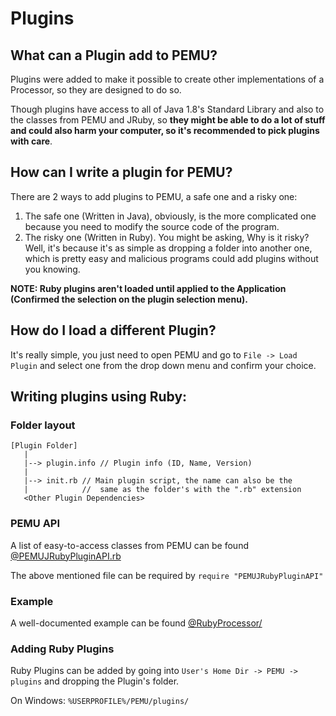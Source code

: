 # Plugins

## What can a Plugin add to PEMU?

Plugins were added to make it possible to create other implementations of a Processor, so they are designed to do so.

Though plugins have access to all of Java 1.8's Standard Library and also to the classes from PEMU and JRuby,
so **they might be able to do a lot of stuff and could also harm your computer, so it's recommended to pick plugins
with care**.

## How can I write a plugin for PEMU?

There are 2 ways to add plugins to PEMU, a safe one and a risky one:
 1. The safe one (Written in Java), obviously, is the more complicated one because you need to modify the source code
    of the program.
 2. The risky one (Written in Ruby). You might be asking, Why is it risky? Well, it's because it's as simple as dropping
    a folder into another one, which is pretty easy and malicious programs could add plugins without you knowing.

**NOTE: Ruby plugins aren't loaded until applied to the Application (Confirmed the selection on the plugin selection
menu).**

## How do I load a different Plugin?

It's really simple, you just need to open PEMU and go to `File -> Load Plugin` and select one from the drop down menu
and confirm your choice.

## Writing plugins using Ruby:

### Folder layout

```
[Plugin Folder]
   |
   |--> plugin.info // Plugin info (ID, Name, Version)
   |
   |--> init.rb // Main plugin script, the name can also be the
   |            //  same as the folder's with the ".rb" extension
   <Other Plugin Dependencies>
```

### PEMU API

A list of easy-to-access classes from PEMU can be found [@PEMUJRubyPluginAPI.rb](https://github.com/hds536jhmk/ProcessorEmulator/blob/master/src/main/resources/PEMUJRubyPluginAPI.rb)

The above mentioned file can be required by `require "PEMUJRubyPluginAPI"`


### Example

A well-documented example can be found [@RubyProcessor/](https://github.com/hds536jhmk/ProcessorEmulator/tree/latest/plugins/RubyProcessor)

### Adding Ruby Plugins

Ruby Plugins can be added by going into `User's Home Dir -> PEMU -> plugins` and dropping the Plugin's folder.

On Windows: `%USERPROFILE%/PEMU/plugins/`

